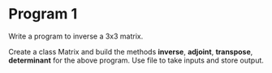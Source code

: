 # Program 1

Write a program to inverse a 3x3 matrix.

Create a class Matrix and build the methods **inverse**, **adjoint**, **transpose**, **determinant** for the above program. Use file to take inputs and store output.
